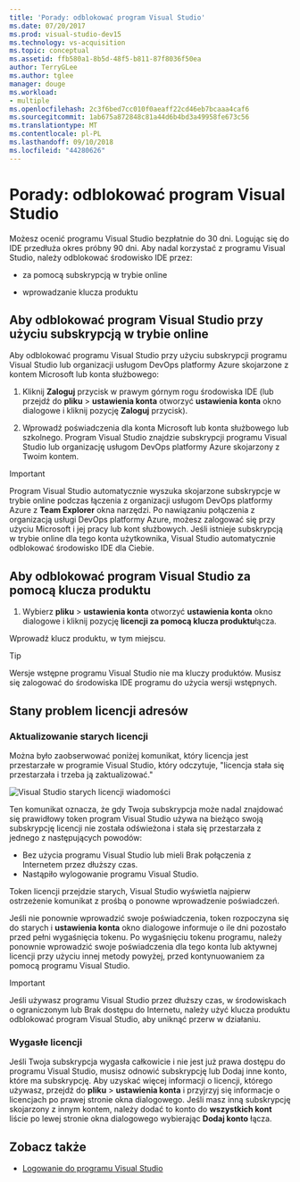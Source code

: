 ```yaml
---
title: 'Porady: odblokować program Visual Studio'
ms.date: 07/20/2017
ms.prod: visual-studio-dev15
ms.technology: vs-acquisition
ms.topic: conceptual
ms.assetid: ffb580a1-8b5d-48f5-b811-87f8036f50ea
author: TerryGLee
ms.author: tglee
manager: douge
ms.workload:
- multiple
ms.openlocfilehash: 2c3f6bed7cc010f0aeaff22cd46eb7bcaaa4caf6
ms.sourcegitcommit: 1ab675a872848c81a44d6b4bd3a49958fe673c56
ms.translationtype: MT
ms.contentlocale: pl-PL
ms.lasthandoff: 09/10/2018
ms.locfileid: "44280626"
---
```

# <a name="how-to-unlock-visual-studio"></a>Porady: odblokować program Visual Studio

Możesz ocenić programu Visual Studio bezpłatnie do 30 dni. Logując się do IDE przedłuża okres próbny 90 dni. Aby nadal korzystać z programu Visual Studio, należy odblokować środowisko IDE przez:

- za pomocą subskrypcją w trybie online

- wprowadzanie klucza produktu

## <a name="to-unlock-visual-studio-using-an-online-subscription"></a>Aby odblokować program Visual Studio przy użyciu subskrypcją w trybie online

Aby odblokować programu Visual Studio przy użyciu subskrypcji programu Visual Studio lub organizacji usługom DevOps platformy Azure skojarzone z kontem Microsoft lub konta służbowego:

1. Kliknij **Zaloguj** przycisk w prawym górnym rogu środowiska IDE (lub przejdź do **pliku** > **ustawienia konta** otworzyć **ustawienia konta**  okno dialogowe i kliknij pozycję **Zaloguj** przycisk).

1. Wprowadź poświadczenia dla konta Microsoft lub konta służbowego lub szkolnego. Program Visual Studio znajdzie subskrypcji programu Visual Studio lub organizację usługom DevOps platformy Azure skojarzony z Twoim kontem.

> [!IMPORTANT]
> Program Visual Studio automatycznie wyszuka skojarzone subskrypcje w trybie online podczas łączenia z organizacji usługom DevOps platformy Azure z **Team Explorer** okna narzędzi. Po nawiązaniu połączenia z organizacją usługi DevOps platformy Azure, możesz zalogować się przy użyciu Microsoft i jej pracy lub kont służbowych. Jeśli istnieje subskrypcją w trybie online dla tego konta użytkownika, Visual Studio automatycznie odblokować środowisko IDE dla Ciebie.

## <a name="to-unlock-visual-studio-with-a-product-key"></a>Aby odblokować program Visual Studio za pomocą klucza produktu

1. Wybierz **pliku** > **ustawienia konta** otworzyć **ustawienia konta** okno dialogowe i kliknij pozycję **licencji za pomocą klucza produktu**łącza.

Wprowadź klucz produktu, w tym miejscu.

> [!TIP]
> Wersje wstępne programu Visual Studio nie ma kluczy produktów. Musisz się zalogować do środowiska IDE programu do użycia wersji wstępnych.

## <a name="address-license-problem-states"></a>Stany problem licencji adresów

### <a name="update-stale-licenses"></a>Aktualizowanie starych licencji

 Można było zaobserwować poniżej komunikat, który licencja jest przestarzałe w programie Visual Studio, który odczytuje, "licencja stała się przestarzała i trzeba ją zaktualizować."

 ![Visual Studio starych licencji wiadomości](../ide/media/vs2017_stale-license.png)

 Ten komunikat oznacza, że gdy Twoja subskrypcja może nadal znajdować się prawidłowy token program Visual Studio używa na bieżąco swoją subskrypcję licencji nie została odświeżona i stała się przestarzała z jednego z następujących powodów:

- Bez użycia programu Visual Studio lub mieli Brak połączenia z Internetem przez dłuższy czas.
- Nastąpiło wylogowanie programu Visual Studio.

Token licencji przejdzie starych, Visual Studio wyświetla najpierw ostrzeżenie komunikat z prośbą o ponowne wprowadzenie poświadczeń.

Jeśli nie ponownie wprowadzić swoje poświadczenia, token rozpoczyna się do starych i **ustawienia konta** okno dialogowe informuje o ile dni pozostało przed pełni wygaśnięcia tokenu. Po wygaśnięciu tokenu programu, należy ponownie wprowadzić swoje poświadczenia dla tego konta lub aktywnej licencji przy użyciu innej metody powyżej, przed kontynuowaniem za pomocą programu Visual Studio.

> [!Important]
> Jeśli używasz programu Visual Studio przez dłuższy czas, w środowiskach o ograniczonym lub Brak dostępu do Internetu, należy użyć klucza produktu odblokować program Visual Studio, aby uniknąć przerw w działaniu.

### <a name="update-expired-licenses"></a>Wygasłe licencji

 Jeśli Twoja subskrypcja wygasła całkowicie i nie jest już prawa dostępu do programu Visual Studio, musisz odnowić subskrypcję lub Dodaj inne konto, które ma subskrypcję. Aby uzyskać więcej informacji o licencji, którego używasz, przejdź do **pliku** > **ustawienia konta** i przyjrzyj się informacje o licencjach po prawej stronie okna dialogowego. Jeśli masz inną subskrypcję skojarzony z innym kontem, należy dodać to konto do **wszystkich kont** liście po lewej stronie okna dialogowego wybierając **Dodaj konto** łącza.

## <a name="see-also"></a>Zobacz także

* [Logowanie do programu Visual Studio](../ide/signing-in-to-visual-studio.md)
